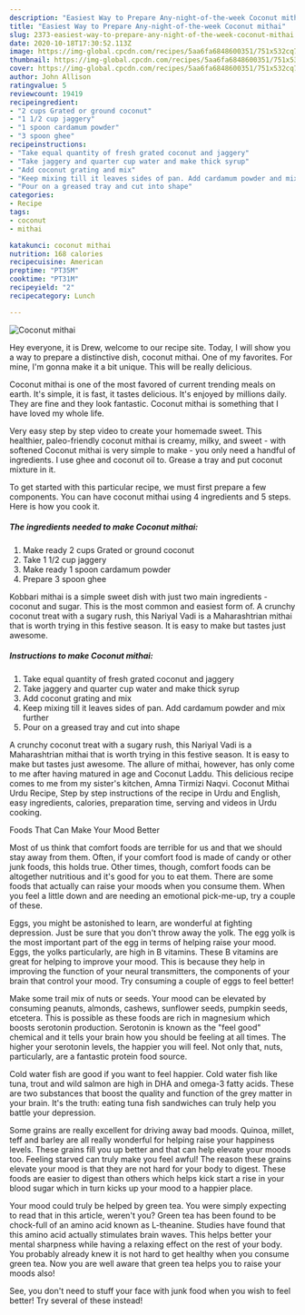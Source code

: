 ```yaml
---
description: "Easiest Way to Prepare Any-night-of-the-week Coconut mithai"
title: "Easiest Way to Prepare Any-night-of-the-week Coconut mithai"
slug: 2373-easiest-way-to-prepare-any-night-of-the-week-coconut-mithai
date: 2020-10-18T17:30:52.113Z
image: https://img-global.cpcdn.com/recipes/5aa6fa6848600351/751x532cq70/coconut-mithai-recipe-main-photo.jpg
thumbnail: https://img-global.cpcdn.com/recipes/5aa6fa6848600351/751x532cq70/coconut-mithai-recipe-main-photo.jpg
cover: https://img-global.cpcdn.com/recipes/5aa6fa6848600351/751x532cq70/coconut-mithai-recipe-main-photo.jpg
author: John Allison
ratingvalue: 5
reviewcount: 19419
recipeingredient:
- "2 cups Grated or ground coconut"
- "1 1/2 cup jaggery"
- "1 spoon cardamum powder"
- "3 spoon ghee"
recipeinstructions:
- "Take equal quantity of fresh grated coconut and jaggery"
- "Take jaggery and quarter cup water and make thick syrup"
- "Add coconut grating and mix"
- "Keep mixing till it leaves sides of pan. Add cardamum powder and mix further"
- "Pour on a greased tray and cut into shape"
categories:
- Recipe
tags:
- coconut
- mithai

katakunci: coconut mithai 
nutrition: 168 calories
recipecuisine: American
preptime: "PT35M"
cooktime: "PT31M"
recipeyield: "2"
recipecategory: Lunch

---
```



![Coconut mithai](https://img-global.cpcdn.com/recipes/5aa6fa6848600351/751x532cq70/coconut-mithai-recipe-main-photo.jpg)

Hey everyone, it is Drew, welcome to our recipe site. Today, I will show you a way to prepare a distinctive dish, coconut mithai. One of my favorites. For mine, I'm gonna make it a bit unique. This will be really delicious.

Coconut mithai is one of the most favored of current trending meals on earth. It's simple, it is fast, it tastes delicious. It's enjoyed by millions daily. They are fine and they look fantastic. Coconut mithai is something that I have loved my whole life.

Very easy step by step video to create your homemade sweet. This healthier, paleo-friendly coconut mithai is creamy, milky, and sweet - with softened Coconut mithai is very simple to make - you only need a handful of ingredients. I use ghee and coconut oil to. Grease a tray and put coconut mixture in it.


To get started with this particular recipe, we must first prepare a few components. You can have coconut mithai using 4 ingredients and 5 steps. Here is how you cook it.

<!--inarticleads1-->

##### The ingredients needed to make Coconut mithai:

1. Make ready 2 cups Grated or ground coconut
1. Take 1 1/2 cup jaggery
1. Make ready 1 spoon cardamum powder
1. Prepare 3 spoon ghee


Kobbari mithai is a simple sweet dish with just two main ingredients - coconut and sugar. This is the most common and easiest form of. A crunchy coconut treat with a sugary rush, this Nariyal Vadi is a Maharashtrian mithai that is worth trying in this festive season. It is easy to make but tastes just awesome. 

<!--inarticleads2-->

##### Instructions to make Coconut mithai:

1. Take equal quantity of fresh grated coconut and jaggery
1. Take jaggery and quarter cup water and make thick syrup
1. Add coconut grating and mix
1. Keep mixing till it leaves sides of pan. Add cardamum powder and mix further
1. Pour on a greased tray and cut into shape


A crunchy coconut treat with a sugary rush, this Nariyal Vadi is a Maharashtrian mithai that is worth trying in this festive season. It is easy to make but tastes just awesome. The allure of mithai, however, has only come to me after having matured in age and Coconut Laddu. This delicious recipe comes to me from my sister&#39;s kitchen, Amna Tirmizi Naqvi. Coconut Mithai Urdu Recipe, Step by step instructions of the recipe in Urdu and English, easy ingredients, calories, preparation time, serving and videos in Urdu cooking. 

Foods That Can Make Your Mood Better


Most of us think that comfort foods are terrible for us and that we should stay away from them. Often, if your comfort food is made of candy or other junk foods, this holds true. Other times, though, comfort foods can be altogether nutritious and it's good for you to eat them. There are some foods that actually can raise your moods when you consume them. When you feel a little down and are needing an emotional pick-me-up, try a couple of these.

Eggs, you might be astonished to learn, are wonderful at fighting depression. Just be sure that you don't throw away the yolk. The egg yolk is the most important part of the egg in terms of helping raise your mood. Eggs, the yolks particularly, are high in B vitamins. These B vitamins are great for helping to improve your mood. This is because they help in improving the function of your neural transmitters, the components of your brain that control your mood. Try consuming a couple of eggs to feel better!

Make some trail mix of nuts or seeds. Your mood can be elevated by consuming peanuts, almonds, cashews, sunflower seeds, pumpkin seeds, etcetera. This is possible as these foods are rich in magnesium which boosts serotonin production. Serotonin is known as the "feel good" chemical and it tells your brain how you should be feeling at all times. The higher your serotonin levels, the happier you will feel. Not only that, nuts, particularly, are a fantastic protein food source.

Cold water fish are good if you want to feel happier. Cold water fish like tuna, trout and wild salmon are high in DHA and omega-3 fatty acids. These are two substances that boost the quality and function of the grey matter in your brain. It's the truth: eating tuna fish sandwiches can truly help you battle your depression. 

Some grains are really excellent for driving away bad moods. Quinoa, millet, teff and barley are all really wonderful for helping raise your happiness levels. These grains fill you up better and that can help elevate your moods too. Feeling starved can truly make you feel awful! The reason these grains elevate your mood is that they are not hard for your body to digest. These foods are easier to digest than others which helps kick start a rise in your blood sugar which in turn kicks up your mood to a happier place.

Your mood could truly be helped by green tea. You were simply expecting to read that in this article, weren't you? Green tea has been found to be chock-full of an amino acid known as L-theanine. Studies have found that this amino acid actually stimulates brain waves. This helps better your mental sharpness while having a relaxing effect on the rest of your body. You probably already knew it is not hard to get healthy when you consume green tea. Now you are well aware that green tea helps you to raise your moods also!

See, you don't need to stuff your face with junk food when you wish to feel better! Try several of these instead!

